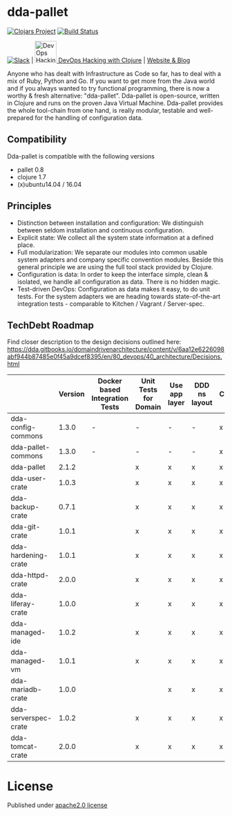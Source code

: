 # dda-pallet
[![Clojars Project](https://img.shields.io/clojars/v/dda/dda-pallet.svg)](https://clojars.org/dda/dda-pallet)
[![Build Status](https://travis-ci.org/DomainDrivenArchitecture/dda-pallet.svg?branch=master)](https://travis-ci.org/DomainDrivenArchitecture/dda-pallet)

[![Slack](https://img.shields.io/badge/chat-clojurians-green.svg?style=flat)](https://clojurians.slack.com/messages/#dda-pallet/) | [<img src="https://domaindrivenarchitecture.org/img/meetup.svg" width=50 alt="DevOps Hacking with Clojure Meetup"> DevOps Hacking with Clojure](https://www.meetup.com/de-DE/preview/dda-pallet-DevOps-Hacking-with-Clojure) | [Website & Blog](https://domaindrivenarchitecture.org)

Anyone who has dealt with Infrastructure as Code so far, has to deal with a mix of Ruby, Python and Go. If you want to get more from the Java world and if you always wanted to try functional programming, there is now a worthy & fresh alternative: "dda-pallet". Dda-pallet is open-source, written in Clojure and runs on the proven Java Virtual Machine.
Dda-pallet provides the whole tool-chain from one hand, is really modular, testable and well-prepared for the handling of configuration data.

## Compatibility
Dda-pallet is compatible with the following versions
 * pallet 0.8
 * clojure 1.7
 * (x)ubuntu14.04 / 16.04

## Principles
 * Distinction between installation and configuration: We distinguish between seldom installation and continuous configuration.
 * Explicit state: We collect all the system state information at a defined place.
 * Full modularization: We separate our modules into common usable system adapters and company specific convention modules. Beside this general principle we are using the full tool stack provided by Clojure.
 * Configuration is data: In order to keep the interface simple, clean & isolated, we handle all configuration as data. There is no hidden magic.
 * Test-driven DevOps: Configuration as data makes it easy, to do unit tests. For the system adapters we are heading towards state-of-the-art integration tests - comparable to Kitchen / Vagrant / Server-spec.

## TechDebt Roadmap

Find closer description to the design decisions outlined here: https://dda.gitbooks.io/domaindrivenarchitecture/content/v/6aa12e6226098abf944b87485e0f45a9dcef8395/en/80_devops/40_architecture/Decisions.html

| | Version | Docker based Integration Tests | Unit Tests for Domain | Use app layer | DDD ns layout | CI | fat-folder | sozial links | SecretResolving | core-app |
| --- | --- |  ----------------------------- | --------------------- | ------------- | ------------- | --- | --------- | ------------ | --------------- | -------- |
| dda-config-commons  | 1.3.0 | - | - | - | - | x | x | x | x | - |
| dda-pallet-commons  | 1.3.0 | - | - | - | - | x | x | x | x | - |
| dda-pallet          | 2.1.2 |   | x | x | x | x | x | x | x | x |
| dda-user-crate      | 1.0.3 |   | x | x | x | x | x | x | x | x |
| dda-backup-crate    | 0.7.1 |   | x | x | x | x | x | x |   |   |
| dda-git-crate       | 1.0.1 |   | x | x | x | x | x | x |   | x |
| dda-hardening-crate | 1.0.1 |   | x | x | x | x | x | x | - | x |
| dda-httpd-crate     | 2.0.0 |   | x | x | x | x | x | x | x | x |
| dda-liferay-crate   | 1.0.0 |   | x | x | x | x | x | x | x |   |
| dda-managed-ide     | 1.0.2 |   | x | x | x | x | x | x | x | x |
| dda-managed-vm      | 1.0.1 |   | x | x | x | x | x | x | x | x |
| dda-mariadb-crate   | 1.0.0 |   |   | x | x | x | x | x | x | x |
| dda-serverspec-crate| 1.0.2 |   | x | x | x | x | x | x | x | x |
| dda-tomcat-crate    | 2.0.0 |   | x | x | x | x | x | x | - | x |

# License
Published under [apache2.0 license](LICENSE.md)

